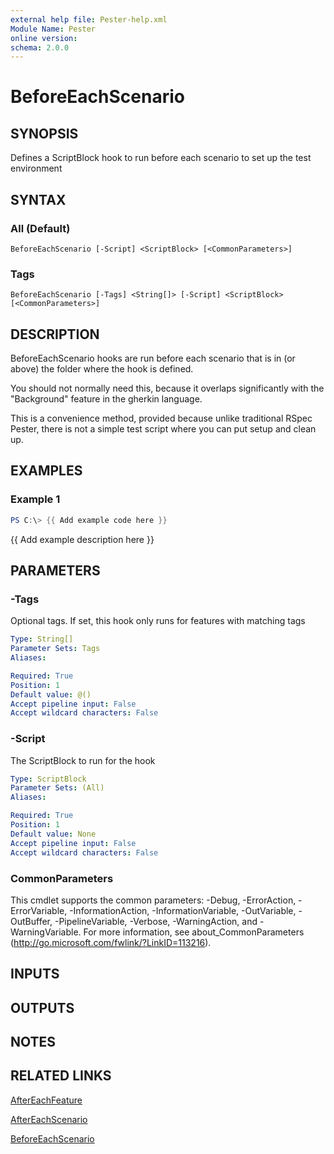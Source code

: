 ```yaml
---
external help file: Pester-help.xml
Module Name: Pester
online version:
schema: 2.0.0
---
```


# BeforeEachScenario

## SYNOPSIS

Defines a ScriptBlock hook to run before each scenario to set up the test environment

## SYNTAX

### All (Default)
```
BeforeEachScenario [-Script] <ScriptBlock> [<CommonParameters>]
```

### Tags
```
BeforeEachScenario [-Tags] <String[]> [-Script] <ScriptBlock> [<CommonParameters>]
```

## DESCRIPTION

BeforeEachScenario hooks are run before each scenario that is in (or above) the folder where the hook is defined.

You should not normally need this, because it overlaps significantly with the "Background" feature in the gherkin language.

This is a convenience method, provided because unlike traditional RSpec Pester,
there is not a simple test script where you can put setup and clean up.

## EXAMPLES

### Example 1

```powershell
PS C:\> {{ Add example code here }}
```

{{ Add example description here }}

## PARAMETERS

### -Tags

Optional tags.
If set, this hook only runs for features with matching tags

```yaml
Type: String[]
Parameter Sets: Tags
Aliases:

Required: True
Position: 1
Default value: @()
Accept pipeline input: False
Accept wildcard characters: False
```

### -Script

The ScriptBlock to run for the hook

```yaml
Type: ScriptBlock
Parameter Sets: (All)
Aliases:

Required: True
Position: 1
Default value: None
Accept pipeline input: False
Accept wildcard characters: False
```

### CommonParameters
This cmdlet supports the common parameters: -Debug, -ErrorAction, -ErrorVariable, -InformationAction, -InformationVariable, -OutVariable, -OutBuffer, -PipelineVariable, -Verbose, -WarningAction, and -WarningVariable. For more information, see about_CommonParameters (http://go.microsoft.com/fwlink/?LinkID=113216).

## INPUTS

## OUTPUTS

## NOTES

## RELATED LINKS

[AfterEachFeature](AfterEachFeature.md)

[AfterEachScenario](AfterEachScenario.md)

[BeforeEachScenario](BeforeEachScenario.md)
